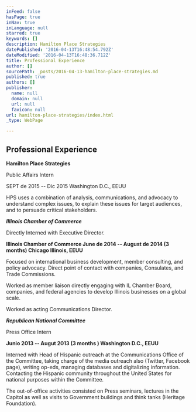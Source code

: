 ```yaml
---
inFeed: false
hasPage: true
inNav: true
inLanguage: null
starred: true
keywords: []
description: Hamilton Place Strategies
datePublished: '2016-04-13T16:48:54.792Z'
dateModified: '2016-04-13T16:48:36.712Z'
title: Professional Experience
author: []
sourcePath: _posts/2016-04-13-hamilton-place-strategies.md
published: true
authors: []
publisher:
  name: null
  domain: null
  url: null
  favicon: null
url: hamilton-place-strategies/index.html
_type: WebPage

---
```

## Professional Experience

**Hamilton Place Strategies**

Public  Affairs Intern

SEPT de 2015 -- Dic 2015  Washington D.C., EEUU

HPS uses a combination of analysis, communications, and advocacy to understand complex issues, to explain these issues for target audiences, and to persuade critical stakeholders. 

**_Illinois Chamber of Commerce_**

Directly Interned with Executive Director.

**Illinois Chamber of Commerce June de 2014 -- August de 2014 (3 months) Chicago Illinois, EEUU**

Focused on international business development, member consulting, and policy advocacy. Direct point of contact with companies, Consulates, and Trade Commissions.

Worked as member liaison directly engaging with IL Chamber Board, companies, and federal agencies to develop Illinois businesses on a global scale.

Worked as acting Communications Director.

**_Republican National Committee_**

Press Office Intern

**Junio 2013 -- Augut 2013 (3 months ) Washington D.C., EEUU**

Interned with Head of Hispanic outreach at the Communications Office of the Committee, taking charge of the media outreach also (Twitter, Facebook page), writing op-eds, managing databases and digitalizing information. Contacting the Hispanic community throughout the United States for national purposes within the Committee. 

The out-of-office activities consisted on Press seminars, lectures in the Capitol as well as visits to Government buildings and think tanks (Heritage Foundation).